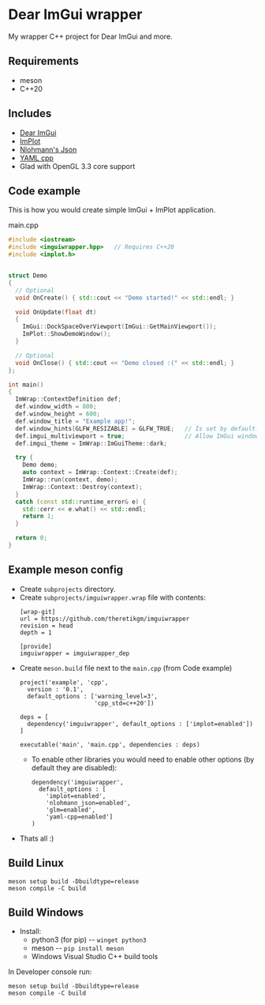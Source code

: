 # Dear ImGui wrapper
My wrapper C++ project for Dear ImGui and more.

## Requirements
- meson
- C++20

## Includes
- [Dear ImGui](https://github.com/ocornut/imgui)
- [ImPlot](https://github.com/epezent/implot)
- [Nlohmann's Json](https://github.com/nlohmann/json)
- [YAML cpp](https://github.com/jbeder/yaml-cpp)
- Glad with OpenGL 3.3 core support

## Code example
This is how you would create simple ImGui + ImPlot application.

main.cpp
```C++
#include <iostream>
#include <imguiwrapper.hpp>   // Requires C++20
#include <implot.h>


struct Demo
{
  // Optional
  void OnCreate() { std::cout << "Demo started!" << std::endl; }

  void OnUpdate(float dt)
  {
    ImGui::DockSpaceOverViewport(ImGui::GetMainViewport());
    ImPlot::ShowDemoWindow();
  }

  // Optional
  void OnClose() { std::cout << "Demo closed :(" << std::endl; }
};

int main()
{
  ImWrap::ContextDefinition def;
  def.window_width = 800;
  def.window_height = 600;
  def.window_title = "Example app!";
  def.window_hints[GLFW_RESIZABLE] = GLFW_TRUE;   // Is set by default. This is only example of hints.
  def.imgui_multiviewport = true;                 // Allow ImGui windows to be dragged out of the main window.
  def.imgui_theme = ImWrap::ImGuiTheme::dark;

  try {
    Demo demo;
    auto context = ImWrap::Context::Create(def);
    ImWrap::run(context, demo);
    ImWrap::Context::Destroy(context);
  }
  catch (const std::runtime_error& e) {
    std::cerr << e.what() << std::endl;
    return 1;
  }

  return 0;
}
```

## Example meson config
- Create `subprojects` directory.
- Create `subprojects/imguiwrapper.wrap` file with contents:
  ```
  [wrap-git]
  url = https://github.com/theretikgm/imguiwrapper
  revision = head
  depth = 1
  
  [provide]
  imguiwrapper = imguiwrapper_dep
  ```
- Create `meson.build` file next to the `main.cpp` (from Code example)
  ```meson
  project('example', 'cpp', 
    version : '0.1',
    default_options : ['warning_level=3',
                       'cpp_std=c++20'])
  
  deps = [
    dependency('imguiwrapper', default_options : ['implot=enabled'])
  ]
  
  executable('main', 'main.cpp', dependencies : deps)
  ```
  - To enable other libraries you would need to enable other options (by default they are disabled):
    ```meson
    dependency('imguiwrapper', 
      default_options : [
        'implot=enabled',
        'nlohmann_json=enabled',
        'glm=enabled',
        'yaml-cpp=enabled']
    )
    ```
- Thats all :)

## Build Linux

    meson setup build -Dbuildtype=release
    meson compile -C build

## Build Windows
- Install:
  - python3 (for pip) -- `winget python3`
  - meson -- `pip install meson`
  - Windows Visual Studio C++ build tools

In Developer console run:

    meson setup build -Dbuildtype=release
    meson compile -C build
